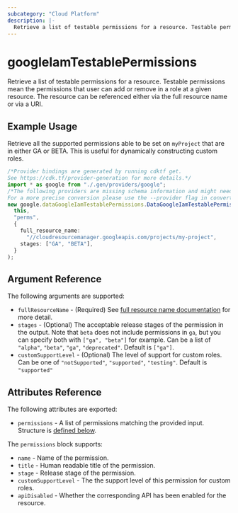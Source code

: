 ```yaml
---
subcategory: "Cloud Platform"
description: |-
  Retrieve a list of testable permissions for a resource. Testable permissions mean the permissions that user can add or remove in a role at a given resource. The resource can be referenced either via the full resource name or via a URI.
---
```


# googleIamTestablePermissions

Retrieve a list of testable permissions for a resource. Testable permissions mean the permissions that user can add or remove in a role at a given resource. The resource can be referenced either via the full resource name or via a URI.

## Example Usage

Retrieve all the supported permissions able to be set on `myProject` that are in either GA or BETA. This is useful for dynamically constructing custom roles.

```typescript
/*Provider bindings are generated by running cdktf get.
See https://cdk.tf/provider-generation for more details.*/
import * as google from "./.gen/providers/google";
/*The following providers are missing schema information and might need manual adjustments to synthesize correctly: google.
For a more precise conversion please use the --provider flag in convert.*/
new google.dataGoogleIamTestablePermissions.DataGoogleIamTestablePermissions(
  this,
  "perms",
  {
    full_resource_name:
      "//cloudresourcemanager.googleapis.com/projects/my-project",
    stages: ["GA", "BETA"],
  }
);

```

## Argument Reference

The following arguments are supported:

* `fullResourceName` - (Required) See [full resource name documentation](https://cloud.google.com/apis/design/resource_names#full_resource_name) for more detail.
* `stages` - (Optional) The acceptable release stages of the permission in the output. Note that `beta` does not include permissions in `ga`, but you can specify both with `["ga", "beta"]` for example. Can be a list of `"alpha"`, `"beta"`, `"ga"`, `"deprecated"`. Default is `["ga"]`.
* `customSupportLevel` - (Optional) The level of support for custom roles. Can be one of `"notSupported"`, `"supported"`, `"testing"`. Default is `"supported"`

## Attributes Reference

The following attributes are exported:

* `permissions` - A list of permissions matching the provided input. Structure is [defined below](#nested_permissions).

<a name="nested_permissions"></a>The `permissions` block supports:

* `name` - Name of the permission.
* `title` - Human readable title of the permission.
* `stage` - Release stage of the permission.
* `customSupportLevel` - The the support level of this permission for custom roles.
* `apiDisabled` - Whether the corresponding API has been enabled for the resource.
